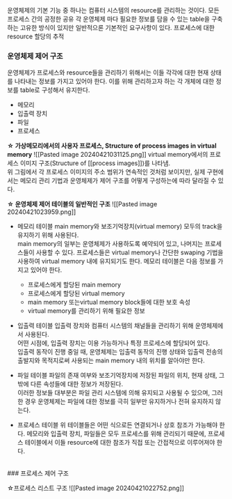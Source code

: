 운영체제의 기본 기능 중 하나는 컴퓨터 시스템의 resource를 관리하는 것이다. 
	모든 프로세스 간의 공정한 공유
각 운영체제 마다 필요한 정보를 담을 수 있는 table을 구축하는 고유한 방식이 있지만 일반적으론 기본적인 요구사항이 있다. 
	프로세스에 대한 resource 할당의 추적   

### 운영체제 제어 구조
운영체제가 프로세스와 resource들을 관리하기 위해서는 이들 각각에 대한 현재 상태를 나타내는 정보를 가지고 있어야 한다. 이를 위해 관리하고자 하는 각 개체에 대한 정보를 table로 구성해서 유지한다.  
- 메모리
- 입출력 장치
- 파일
- 프로세스

**☆ 가상메모리에서의 사용자 프로세스, Structure of process images in virtual memory**
![[Pasted image 20240421031125.png]]
virtual memory에서의 프로세스 이미지 구조(Structure of [[process images]])를 나타냄.       
위 그림에서 각 프로세스 이미지의 주소 범위가 연속적인 것처럼 보이지만, 실제 구현에서는 메모리 관리 기법과 운영체제가 제어 구조를 어떻게 구성하는에 따라 달라질 수 있다.   



**☆ 운영체제 제어 테이블의 일반적인 구조**
![[Pasted image 20240421023959.png]]
- 메모리 테이블
	main memory와 보조기억장치(virtual memory) 모두의 track을 유지하기 위해 사용된다.   
	main memory의 일부는 운영체제가 사용하도록 예약되어 있고, 나머지는 프로세스들이 사용할 수 있다. 프로세스들은 virtual memory나 간단한 swaping 기법을 사용하여 virtual memory 내에 유지되기도 한다.
	메모리 테이블은 다음 정보를 가지고 있어야 한다. 
	- 프로세스에게 할당된 main memory
	- 프로세스에게 할당된 virtual memory
	- main memory 또는virtual memory block들에 대한 보호 속성
	- virtual memory를 관리하기 위해 필요한 정보

- 입출력 테이블
	입출력 장치와 컴퓨터 시스템의 채널들을 관리하기 위해 운영체제에서 사용된다.     
	어떤 시점에, 입출력 장치는 이용 가능하거나 특정 프로세스에 할당되어 있다.     
	입출력 동작이 진행 중일 때, 운영체제는 입출력 동작의 진행 상태와 입출력 전송의 출발지와 목적지로써 사용되는 main memory 내의 위치를 알아야만 한다. 

- 파일 테이블
	파일의 존재 여부와 보조기억장치에 저장된 파일의 위치, 현재 상태, 그 밖에 다른 속성들에 대한 정보가 저장된다.   
	이러한 정보들 대부분은 파일 관리 시스템에 의해 유지되고 사용될 수 있으며, 그러한 경우 운영체제는 파일에 대한 정보를 극히 일부만 유지하거나 전혀 유지하지 않는다.   

- 프로세스 테이블
	위 테이블들은 어떤 식으로든 연결되거나 상호 참조가 가능해야 한다. 
	메모리와 입출력 장치, 파일들은 모두 프로세스를 위해 관리되기 때문에, 프로세스 테이블에서 이들 resource에 대한 참조가 직접 또는 간접적으로 이루어져야 한다.   

<br>
### 프로세스 제어 구조   

☆프로세스 리스트 구조
![[Pasted image 20240421022752.png]]   
